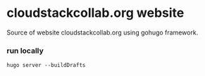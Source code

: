 # cloudstackcollab.org website

Source of website cloudstackcollab.org using gohugo framework.

### run locally

```
hugo server --buildDrafts
```